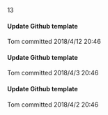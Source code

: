13

<el-timeline>
  <el-timeline-item timestamp="2018/4/12" placement="top">
    <el-card>
      <h4>Update Github template</h4>
      <p>Tom committed 2018/4/12 20:46</p>
    </el-card>
  </el-timeline-item>
  <el-timeline-item timestamp="2018/4/3" placement="top">
    <el-card>
      <h4>Update Github template</h4>
      <p>Tom committed 2018/4/3 20:46</p>
    </el-card>
  </el-timeline-item>
  <el-timeline-item timestamp="2018/4/2" placement="top">
    <el-card>
      <h4>Update Github template</h4>
      <p>Tom committed 2018/4/2 20:46</p>
    </el-card>
  </el-timeline-item>
</el-timeline>
